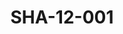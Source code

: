 ---
pid: SHA-12-001
title: SHA-12-001
language: en
original_label: 
rights: Sharhabil Ahmed
location_of_original: Sharhabil Ahmed
photographer_or_studio: 
scanned_from: photograph 8.9 by 12.8
_date: '1988'
location: Khartoum, Friendship Hall
description: Sharhabil Ahmed and Harry Balafonte performing
additional_notes: 
permission_display: 'yes'
on_server: 'no'
on_website: 'no'
permalink: /photopages/en/SHA-12-001
layout: photo-page
---